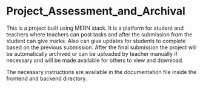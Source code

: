 # Project_Assessment_and_Archival

This is a project built using MERN stack. It is a platform for student and teachers where teachers can post tasks and after the submission from the student can give marks.
Also can give updates for students to complete based on the previous submission. After the final submission the project will be automatically archived or can be uploaded by 
teacher manually if necessary and will be made available for others to view and download.

The necessary instructions are available in the documentation file inside the frontend and backend directory.
